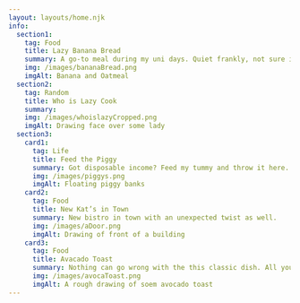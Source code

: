 ```yaml
---
layout: layouts/home.njk
info:
  section1:
    tag: Food
    title: Lazy Banana Bread
    summary: A go-to meal during my uni days. Quiet frankly, not sure if you can even call it bread.
    img: /images/bananaBread.png
    imgAlt: Banana and Oatmeal
  section2:
    tag: Random
    title: Who is Lazy Cook
    summary:
    img: /images/whoislazyCropped.png
    imgAlt: Drawing face over some lady
  section3:
    card1:
      tag: Life
      title: Feed the Piggy
      summary: Got disposable income? Feed my tummy and throw it here.
      img: /images/piggys.png
      imgAlt: Floating piggy banks
    card2:
      tag: Food
      title: New Kat’s in Town
      summary: New bistro in town with an unexpected twist as well.
      img: /images/aDoor.png
      imgAlt: Drawing of front of a building
    card3:
      tag: Food
      title: Avacado Toast
      summary: Nothing can go wrong with the this classic dish. All you need.
      img: /images/avocaToast.png
      imgAlt: A rough drawing of soem avocado toast
---
```

